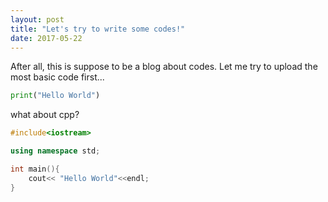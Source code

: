 ```yaml
---
layout: post
title: "Let's try to write some codes!"
date: 2017-05-22
---
```




After all, this is suppose to be a blog about codes. Let me try to upload the most basic code first...

```python
print("Hello World")
```
what about cpp?

```cpp
#include<iostream>

using namespace std;

int main(){
    cout<< "Hello World"<<endl;
}
```